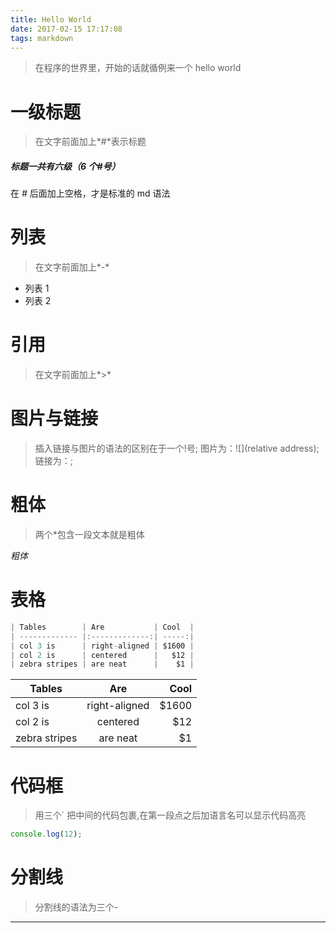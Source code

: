 ```yaml
---
title: Hello World
date: 2017-02-15 17:17:08
tags: markdown
---
```


> 在程序的世界里，开始的话就循例来一个 hello world

# 一级标题

> 在文字前面加上*#*表示标题

##### 标题一共有六级（6 个#号）

在 _#_ 后面加上空格，才是标准的 md 语法

# 列表

> 在文字前面加上*-*

* 列表 1
* 列表 2

# 引用

> 在文字前面加上*>*

# 图片与链接

> 插入链接与图片的语法的区别在于一个!号;
> 图片为：![](relative address);
> 链接为：[]();

# 粗体

> 两个\*包含一段文本就是粗体

_粗体_

# 表格

```javascript
| Tables        | Are           | Cool  |
| ------------- |:-------------:| -----:|
| col 3 is      | right-aligned | $1600 |
| col 2 is      | centered      |   $12 |
| zebra stripes | are neat      |    $1 |
```

| Tables        |      Are      |  Cool |
| ------------- | :-----------: | ----: |
| col 3 is      | right-aligned | $1600 |
| col 2 is      |   centered    |   $12 |
| zebra stripes |   are neat    |    $1 |

# 代码框

> 用三个` 把中间的代码包裹,在第一段点之后加语言名可以显示代码高亮

```javascript
console.log(12);
```

# 分割线

> 分割线的语法为三个-

---
